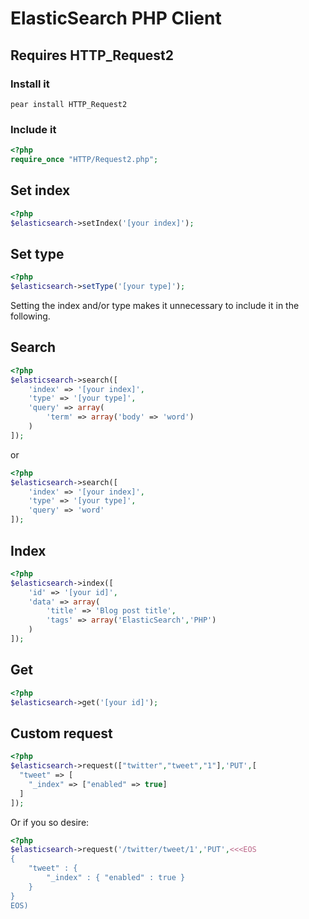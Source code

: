 ElasticSearch PHP Client
===================

## Requires HTTP_Request2

### Install it

```pear install HTTP_Request2```

### Include it
```php
<?php
require_once "HTTP/Request2.php";
```
## Set index
```php
<?php
$elasticsearch->setIndex('[your index]');
```

## Set type
```php
<?php
$elasticsearch->setType('[your type]');
```

Setting the index and/or type makes it unnecessary to include it in the following.

## Search
```php
<?php
$elasticsearch->search([
    'index' => '[your index]',
    'type' => '[your type]',
    'query' => array(
        'term' => array('body' => 'word')
    )
]);
```

or

```php
<?php
$elasticsearch->search([
    'index' => '[your index]',
    'type' => '[your type]',
    'query' => 'word'
]);
```

## Index
```php
<?php
$elasticsearch->index([
    'id' => '[your id]',
    'data' => array(
        'title' => 'Blog post title',
        'tags' => array('ElasticSearch','PHP')
    )
]);
```

## Get
```php
<?php
$elasticsearch->get('[your id]');
```

## Custom request

```php
<?php
$elasticsearch->request(["twitter","tweet","1"],'PUT',[
  "tweet" => [
    "_index" => ["enabled" => true]
  ]
]);
```

Or if you so desire:

```php
<?php
$elasticsearch->request('/twitter/tweet/1','PUT',<<<EOS
{
    "tweet" : {
        "_index" : { "enabled" : true }
    }
}
EOS)
```

